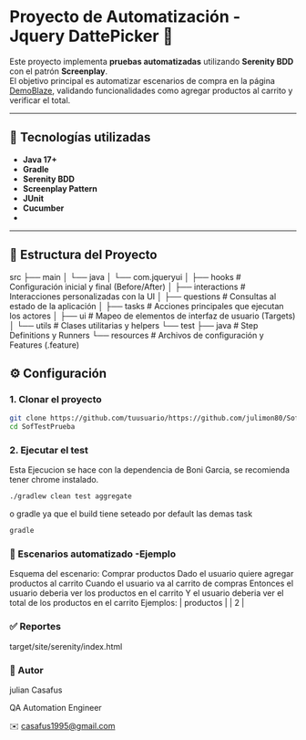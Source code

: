 ﻿# Proyecto de Automatización - Jquery DattePicker 🛒

Este proyecto implementa **pruebas automatizadas** utilizando **Serenity BDD** con el patrón **Screenplay**.  
El objetivo principal es automatizar escenarios de compra en la página [DemoBlaze](https://www.demoblaze.com/),
validando funcionalidades como agregar productos al carrito y verificar el total.

---

## 🚀 Tecnologías utilizadas

- **Java 17+**
- **Gradle**
- **Serenity BDD**
- **Screenplay Pattern**
- **JUnit**
- **Cucumber**
-

---

## 📂 Estructura del Proyecto

src
├── main
│ └── java
│ └── com.jqueryui
│ ├── hooks # Configuración inicial y final (Before/After)
│ ├── interactions # Interacciones personalizadas con la UI
│ ├── questions # Consultas al estado de la aplicación
│ ├── tasks # Acciones principales que ejecutan los actores
│ ├── ui # Mapeo de elementos de interfaz de usuario (Targets)
│ └── utils # Clases utilitarias y helpers
└── test
├── java # Step Definitions y Runners
└── resources # Archivos de configuración y Features (.feature)

## ⚙️ Configuración

### 1. Clonar el proyecto

```bash
git clone https://github.com/tuusuario/https://github.com/julimon80/SofTestPrueba.git
cd SofTestPrueba

```

### 2. Ejecutar el test

Esta Ejecucion se hace con la dependencia de Boni Garcia, se recomienda tener chrome instalado.

```bash
./gradlew clean test aggregate
```
o gradle ya que el build tiene seteado por default las demas task 

```bash
gradle
```

### 📝 Escenarios automatizado -Ejemplo

Esquema del escenario: Comprar productos
Dado el usuario quiere agregar <productos> productos al carrito
Cuando el usuario va al carrito de compras
Entonces el usuario deberia ver los <productos> productos en el carrito
Y el usuario deberia ver el total de los productos en el carrito
Ejemplos:
| productos |
| 2 |

### ✅ Reportes

target/site/serenity/index.html

### 📌 Autor

julian Casafus

QA Automation Engineer

✉️ casafus1995@gmail.com
